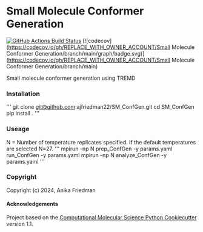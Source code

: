 Small Molecule Conformer Generation
==============================
[//]: # (Badges)
[![GitHub Actions Build Status](https://github.com/REPLACE_WITH_OWNER_ACCOUNT/SM_ConfGen/workflows/CI/badge.svg)](https://github.com/REPLACE_WITH_OWNER_ACCOUNT/SM_ConfGen/actions?query=workflow%3ACI)
[![codecov](https://codecov.io/gh/REPLACE_WITH_OWNER_ACCOUNT/Small Molecule Conformer Generation/branch/main/graph/badge.svg)](https://codecov.io/gh/REPLACE_WITH_OWNER_ACCOUNT/Small Molecule Conformer Generation/branch/main)


Small molecule conformer generation using TREMD

### Installation
'''
git clone git@github.com:ajfriedman22/SM_ConfGen.git
cd SM_ConfGen
pip install .
'''

### Useage
N = Number of temperature replicates specified. If the default temperatures are selected N=27.
'''
mpirun -np N prep_ConfGen -y params.yaml
run_ConfGen -y params.yaml
mpirun -np N analyze_ConfGen -y params.yaml
'''

### Copyright

Copyright (c) 2024, Anika Friedman


#### Acknowledgements
 
Project based on the 
[Computational Molecular Science Python Cookiecutter](https://github.com/molssi/cookiecutter-cms) version 1.1.
